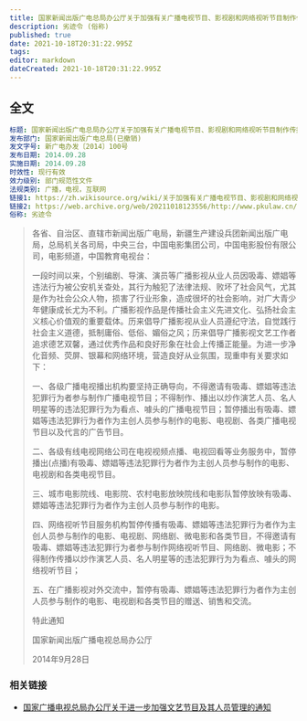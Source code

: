 ```yaml
---
title: 国家新闻出版广电总局办公厅关于加强有关广播电视节目、影视剧和网络视听节目制作传播管理的通知
description: 劣迹令 (俗称)
published: true
date: 2021-10-18T20:31:22.995Z
tags: 
editor: markdown
dateCreated: 2021-10-18T20:31:22.995Z
---
```


## 全文

```YAML
标题: 国家新闻出版广电总局办公厅关于加强有关广播电视节目、影视剧和网络视听节目制作传播管理的通知
发布部门: 国家新闻出版广电总局(已撤销)
发文字号: 新广电办发〔2014〕100号
发布日期: 2014.09.28
实施日期: 2014.09.28
时效性: 现行有效
效力级别: 部门规范性文件
法规类别: 广播，电视，互联网
链接1: https://zh.wikisource.org/wiki/关于加强有关广播电视节目、影视剧和网络视听节目制作传播管理的通知
链接2: https://web.archive.org/web/20211018123556/http://www.pkulaw.cn/fulltext_form.aspx/pay/fulltext_form.aspx?Gid=235950
俗称: 劣迹令
```

> 各省、自治区、直辖市新闻出版广电局，新疆生产建设兵团新闻出版广电局，总局机关各司局，中央三台，中国电影集团公司，中国电影股份有限公司，电影频道，中国教育电视台：
>
> 一段时间以来，个别编剧、导演、演员等广播影视从业人员因吸毒、嫖娼等违法行为被公安机关查处，其行为触犯了法律法规、败坏了社会风气，尤其是作为社会公众人物，损害了行业形象，造成很坏的社会影响，对广大青少年健康成长尤为不利。广播影视作品是传播社会主义先进文化、弘扬社会主义核心价值观的重要载体。历来倡导广播影视从业人员遵纪守法，自觉践行社会主义道德，抵制庸俗、低俗、媚俗之风；历来倡导广播影视文艺工作者追求德艺双馨，通过优秀作品和良好形象在社会上传播正能量。为进一步净化音频、荧屏、银幕和网络环境，营造良好从业氛围，现重申有关要求如下：
>
> 一、各级广播电视播出机构要坚持正确导向，不得邀请有吸毒、嫖娼等违法犯罪行为者参与制作广播电视节目；不得制作、播出以炒作演艺人员、名人明星等的违法犯罪行为为看点、噱头的广播电视节目；暂停播出有吸毒、嫖娼等违法犯罪行为者作为主创人员参与制作的电影、电视剧、各类广播电视节目以及代言的广告节目。
>
> 二、各级有线电视网络公司在电视视频点播、电视回看等业务服务中，暂停播出(点播)有吸毒、嫖娼等违法犯罪行为者作为主创人员参与制作的电影、电视剧和各类电视节目。
>
> 三、城市电影院线、电影院、农村电影放映院线和电影队暂停放映有吸毒、嫖娼等违法犯罪行为者作为主创人员参与制作的电影。
>
> 四、网络视听节目服务机构暂停传播有吸毒、嫖娼等违法犯罪行为者作为主创人员参与制作的电影、电视剧、网络剧、微电影和各类节目，不得邀请有吸毒、嫖娼等违法犯罪行为者参与制作网络视听节目、网络剧、微电影；不得制作传播以炒作演艺人员、名人明星等的违法犯罪行为为看点、噱头的网络视听节目；
>
> 五、在广播影视对外交流中，暂停有吸毒、嫖娼等违法犯罪行为者作为主创人员参与制作的电影、电视剧和各类节目的赠送、销售和交流。
>
> 特此通知
>
> 国家新闻出版广播电视总局办公厅  
>
> 2014年9月28日

### 相关链接

+ [国家广播电视总局办公厅关于进一步加强文艺节目及其人员管理的通知](../rule/国家广播电视总局办公厅关于进一步加强文艺节目及其人员管理的通知.md)

<!--
+ [北京演出协会秘书长：永不录用涉毒艺人系误读 - 网易新闻中心](https://web.archive.org/web/20140826160722/http://news.163.com/14/0820/08/A430DBO800014SEH.html)
-->
